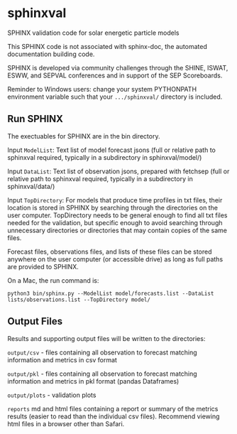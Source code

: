 # sphinxval
SPHINX validation code for solar energetic particle models

This SPHINX code is not associated with sphinx-doc, the automated documentation building code.

SPHINX is developed via community challenges through the SHINE, ISWAT, ESWW, and SEPVAL conferences and in support of the SEP Scoreboards.

Reminder to Windows users: change your system PYTHONPATH environment variable such that your `.../sphinxval/` directory is included.

## Run SPHINX
The exectuables for SPHINX are in the bin directory. 

Input `ModelList`: Text list of model forecast jsons (full or relative path to sphinxval required, typically in a subdirectory in sphinxval/model/)

Input `DataList`: Text list of observation jsons, prepared with fetchsep (full or relative path to sphinxval required, typically in a subdirectory in sphinxval/data/)

Input `TopDirectory`: For models that produce time profiles in txt files, their location is stored in SPHINX by searching through the directories on the user computer. TopDirectory needs to be general enough to find all txt files needed for the validation, but specific enough to avoid searching through unnecessary directories or directories that may contain copies of the same files. 

Forecast files, observations files, and lists of these files can be stored anywhere on the user computer (or accessible drive) as long as full paths are provided to SPHINX.

On a Mac, the run command is:

`python3 bin/sphinx.py --ModelList model/forecasts.list --DataList lists/observations.list --TopDirectory model/`

## Output Files
Results and supporting output files will be written to the directories:

`output/csv` - files containing all observation to forecast matching information and metrics in csv format

`output/pkl` - files containing all observation to forecast matching information and metrics in pkl format (pandas Dataframes)

`output/plots` - validation plots

`reports` md and html files containing a report or summary of the metrics results (easier to read than the individual csv files). Recommend viewing html files in a browser other than Safari.
